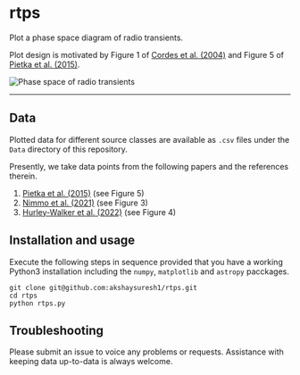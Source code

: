 # rtps
Plot a phase space diagram of radio transients. <br>

Plot design is motivated by Figure 1 of [Cordes et al. (2004)](https://ui.adsabs.harvard.edu/abs/2004NewAR..48.1459C/abstract) and Figure 5 of [Pietka et al. (2015)](https://ui.adsabs.harvard.edu/abs/2015MNRAS.446.3687P/abstract).

![Phase space of radio transients](https://github.com/akshaysuresh1/rtps/blob/main/images/rtps.png?raw=True)

---

## Data
Plotted data for different source classes are available as `.csv` files under the `Data` directory of this repository. <br>

Presently, we take data points from the following papers and the references therein.
1. [Pietka et al. (2015)](https://ui.adsabs.harvard.edu/abs/2015MNRAS.446.3687P/abstract) (see Figure 5)
2. [Nimmo et al. (2021)](https://ui.adsabs.harvard.edu/abs/2022NatAs...6..393N/abstract) (see Figure 3)
3. [Hurley-Walker et al. (2022)](https://ui.adsabs.harvard.edu/abs/2022Natur.601..526H/abstract) (see Figure 4)

## Installation and usage  
Execute the following steps in sequence provided that you have a working Python3 installation including the `numpy`, `matplotlib` and `astropy` pacckages.
```
git clone git@github.com:akshaysuresh1/rtps.git
cd rtps
python rtps.py
```

## Troubleshooting <a name="troubleshooting"></a>
Please submit an issue to voice any problems or requests. Assistance with keeping data up-to-data is always welcome.
